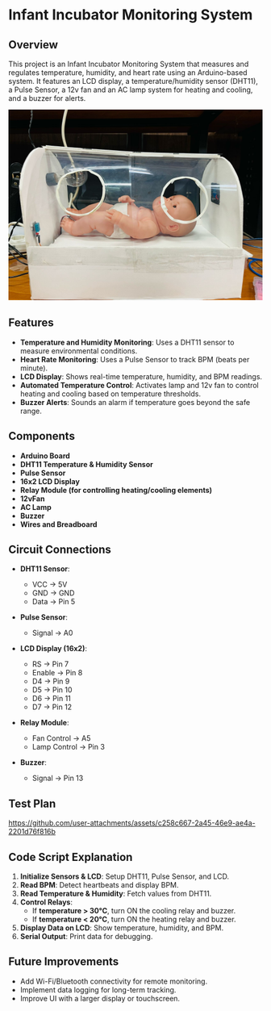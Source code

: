 # Infant Incubator Monitoring System

## Overview
This project is an Infant Incubator Monitoring System that measures and regulates temperature, humidity, and heart rate using an Arduino-based system. It features an LCD display, a temperature/humidity sensor (DHT11), a Pulse Sensor, a 12v fan and an AC lamp system for heating and cooling, and a buzzer for alerts.

![Infant Incubator Design](media/3.jpeg)

## Features
- **Temperature and Humidity Monitoring**: Uses a DHT11 sensor to measure environmental conditions.
- **Heart Rate Monitoring**: Uses a Pulse Sensor to track BPM (beats per minute).
- **LCD Display**: Shows real-time temperature, humidity, and BPM readings.
- **Automated Temperature Control**: Activates lamp and 12v fan to control heating and cooling based on temperature thresholds.
- **Buzzer Alerts**: Sounds an alarm if temperature goes beyond the safe range.

## Components
- **Arduino Board**
- **DHT11 Temperature & Humidity Sensor**
- **Pulse Sensor**
- **16x2 LCD Display**
- **Relay Module (for controlling heating/cooling elements)**
- **12vFan**
- **AC Lamp**
- **Buzzer**
- **Wires and Breadboard**

## Circuit Connections
- **DHT11 Sensor**:
  - VCC → 5V
  - GND → GND
  - Data → Pin 5

- **Pulse Sensor**:
  - Signal → A0

- **LCD Display (16x2)**:
  - RS → Pin 7
  - Enable → Pin 8
  - D4 → Pin 9
  - D5 → Pin 10
  - D6 → Pin 11
  - D7 → Pin 12

- **Relay Module**:
  - Fan Control → A5
  - Lamp Control → Pin 3

- **Buzzer**:
  - Signal → Pin 13

## Test Plan

https://github.com/user-attachments/assets/c258c667-2a45-46e9-ae4a-2201d76f816b

## Code Script Explanation
1. **Initialize Sensors & LCD**: Setup DHT11, Pulse Sensor, and LCD.
2. **Read BPM**: Detect heartbeats and display BPM.
3. **Read Temperature & Humidity**: Fetch values from DHT11.
4. **Control Relays**:
   - If **temperature > 30°C**, turn ON the cooling relay and buzzer.
   - If **temperature < 20°C**, turn ON the heating relay and buzzer.
5. **Display Data on LCD**: Show temperature, humidity, and BPM.
6. **Serial Output**: Print data for debugging.


## Future Improvements
- Add Wi-Fi/Bluetooth connectivity for remote monitoring.
- Implement data logging for long-term tracking.
- Improve UI with a larger display or touchscreen.

